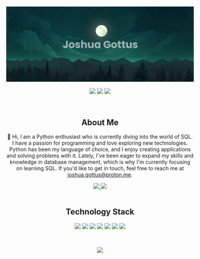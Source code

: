 [![MasterHead](https://github.com/GottusJ/GottusJ/blob/main/banner.png)](https://github.com/GottusJ/GottusJ)


<p align="center">
 <img src="https://badges.pufler.dev/visits/GottusJ/GottusJ"/> 
 <img src="https://badges.pufler.dev/repos/GottusJ"/>
 <img src="https://badges.pufler.dev/commits/monthly/GottusJ" />
</p>

<br />

<div align=center>

 <h2 align="center">About Me</h2>
 
👋 Hi, I am a Python enthusiast who is currently diving into the world of SQL. I have a passion for programming and love exploring new technologies. Python has been my language of choice, and I enjoy creating applications and solving problems with it. Lately, I've been eager to expand my skills and knowledge in database management, which is why I'm currently focusing on learning SQL. If you'd like to get in touch, feel free to reach me at joshua.gottus@proton.me.
</div>

<div align="center">
<a href="https://codepen.io/GottusJ">
 <img src="https://img.shields.io/badge/CodePen-Profile-informational?style=flat&logo=codepen&logoColor=white&color=blue"/>
</a>

<a href="https://bio.link/GottusJ">
 <img src="https://img.shields.io/badge/bio-link-informational?style=flat&logo=codepen&logoColor=white&color=blue"/>
</a>
</div>

<br />

<h2 align="center">Technology Stack</h2>

<p align="center">
<img src="https://img.shields.io/badge/-Python-black?style=flat-square&logo=python"/>
<img src="https://img.shields.io/badge/-HTML5-black?style=flat-square&logo=html5&logoColor=orange"/>
<img src="https://img.shields.io/badge/-CSS3-black?style=flat-square&logo=css3&logoColor=blue"/>
<img src="https://img.shields.io/badge/-JavaScript-black?style=flat-square&logo=javascript"/>
<img src="https://img.shields.io/badge/-Nodejs-black?style=flat-square&logo=Node.js"/>
<img src="https://img.shields.io/badge/-Git-black?style=flat-square&logo=git"/>
<img src="https://img.shields.io/badge/-GitHub-black?style=flat-square&logo=github"/>
</p>

<br />

<p align = "center">
  <img src = "https://github-readme-stats.vercel.app/api/top-langs/?username=GottusJ&theme=gotham&hide_border=true">
</p>
